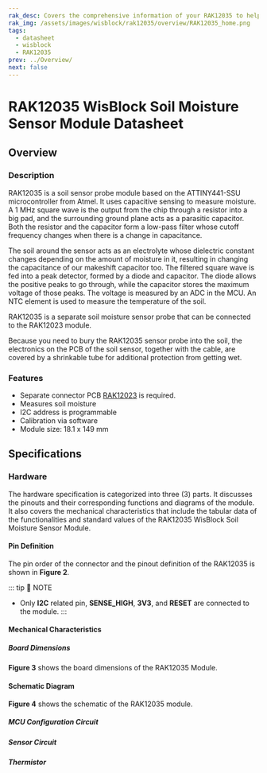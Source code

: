 ```yaml
---
rak_desc: Covers the comprehensive information of your RAK12035 to help you use it. This information includes technical specifications, characteristics, and requirements, and it also discusses the device components.
rak_img: /assets/images/wisblock/rak12035/overview/RAK12035_home.png
tags:
  - datasheet
  - wisblock
  - RAK12035
prev: ../Overview/
next: false
---
```


# RAK12035 WisBlock Soil Moisture Sensor Module Datasheet

## Overview

<rk-img
  src="/assets/images/wisblock/rak12035/datasheet/RAK12035.png"
  width="60%"
  caption="RAK12035 WisBlock Soil Moisture Sensor Probe"
/>

### Description

RAK12035 is a soil sensor probe module based on the ATTINY441-SSU microcontroller from Atmel. It uses capacitive sensing to measure moisture. A 1&nbsp;MHz square wave is the output from the chip through a resistor into a big pad, and the surrounding ground plane acts as a parasitic capacitor. Both the resistor and the capacitor form a low-pass filter whose cutoff frequency changes when there is a change in capacitance. 

The soil around the sensor acts as an electrolyte whose dielectric constant changes depending on the amount of moisture in it, resulting in changing the capacitance of our makeshift capacitor too. The filtered square wave is fed into a peak detector, formed by a diode and capacitor. The diode allows the positive peaks to go through, while the capacitor stores the maximum voltage of those peaks. The voltage is measured by an ADC in the MCU. An NTC element is used to measure the temperature of the soil.

RAK12035 is a separate soil moisture sensor probe that can be connected to the RAK12023 module.

Because you need to bury the RAK12035 sensor probe into the soil, the electronics on the PCB of the soil sensor, together with the cable, are covered by a shrinkable tube for additional protection from getting wet.

### Features

- Separate connector PCB [RAK12023](/Product-Categories/WisBlock/RAK12023/Overview/) is required.
- Measures soil moisture
- I2C address is programmable
- Calibration via software
- Module size: 18.1 x 149&nbsp;mm

## Specifications

### Hardware

The hardware specification is categorized into three (3) parts. It discusses the pinouts and their corresponding functions and diagrams of the module. It also covers the mechanical characteristics that include the tabular data of the functionalities and standard values of the RAK12035 WisBlock Soil Moisture Sensor Module.


#### Pin Definition

The pin order of the connector and the pinout definition of the RAK12035 is shown in **Figure 2**. 

<rk-img
  src="/assets/images/wisblock/rak12035/datasheet/rak12035-pinout.png"
  width="40%"
  caption="RAK12035 Pinout Schematic"
/>

::: tip 📝 NOTE
- Only **I2C** related pin, **SENSE_HIGH**, **3V3**, and **RESET** are connected to the module.
:::  

#### Mechanical Characteristics

##### Board Dimensions

**Figure 3** shows the board dimensions of the RAK12035 Module.

<rk-img
  src="/assets/images/wisblock/rak12035/datasheet/board-dimensions.png"
  width="35%"
  caption="RAK12035 Board Dimensions"
/>


#### Schematic Diagram

**Figure 4** shows the schematic of the RAK12035 module.

<rk-img
  src="/assets/images/wisblock/rak12035/datasheet/rak12035-schematic.png"
  width="100%"
  caption="RAK12035 WisBlock Module Schematics"
/>

##### MCU Configuration Circuit

<rk-img
  src="/assets/images/wisblock/rak12035/datasheet/mcu-config.png"
  width="70%"
  caption="MCU Configuration Circuit"
/>

##### Sensor Circuit

<rk-img
  src="/assets/images/wisblock/rak12035/datasheet/sensor-circuit.png"
  width="40%"
  caption="Sensor Circuit"
/>

##### Thermistor

<rk-img
  src="/assets/images/wisblock/rak12035/datasheet/thermistor.png"
  width="20%"
  caption="Thermistor"
/>